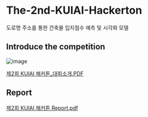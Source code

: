 # The-2nd-KUIAI-Hackerton
도로명 주소를 통한 건축물 입지점수 예측 및 시각화 모델

## Introduce the competition
![image](https://user-images.githubusercontent.com/95220313/150046434-5c8d8115-c28d-4be2-acc1-9aa625357f87.png)

[제2회 KUIAI 해커톤_대회소개.PDF](https://github.com/ChoiDae1/The-2nd-KUIAI-Hackerton/files/7893419/2.KUIAI._.PDF)

## Report
[제2회 KUIAI 해커톤 Report.pdf](https://github.com/ChoiDae1/The-2nd-KUIAI-Hackerton/files/7893390/default.pdf)

